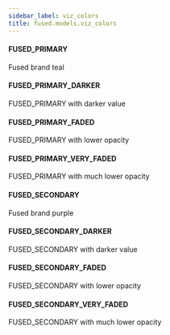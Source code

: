 ```yaml
---
sidebar_label: viz_colors
title: fused.models.viz_colors
---
```


#### FUSED\_PRIMARY

Fused brand teal

#### FUSED\_PRIMARY\_DARKER

FUSED_PRIMARY with darker value

#### FUSED\_PRIMARY\_FADED

FUSED_PRIMARY with lower opacity

#### FUSED\_PRIMARY\_VERY\_FADED

FUSED_PRIMARY with much lower opacity

#### FUSED\_SECONDARY

Fused brand purple

#### FUSED\_SECONDARY\_DARKER

FUSED_SECONDARY with darker value

#### FUSED\_SECONDARY\_FADED

FUSED_SECONDARY with lower opacity

#### FUSED\_SECONDARY\_VERY\_FADED

FUSED_SECONDARY with much lower opacity

